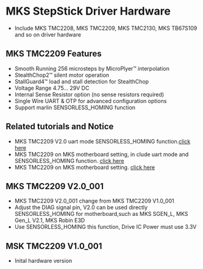 # MKS StepStick Driver Hardware
- Include MKS TMC2208, MKS TMC2209, MKS TMC2130, MKS TB67S109 and so on driver hardware

## MKS TMC2209 Features
- Smooth Running 256 microsteps by MicroPlyer™ interpolation
- StealthChop2™ silent motor operation
- StallGuard4™ load and stall detection for StealthChop
- Voltage Range 4.75… 29V DC
- Internal Sense Resistor option (no sense resistors required)
- Single Wire UART & OTP for advanced configuration options
- Support marlin SENSORLESS_HOMING function

## Related tutorials and Notice
- MKS TMC2209 V2.0 uart mode SENSORLESS_HOMING function.[click here](https://www.youtube.com/watch?v=vSgcH2wjCwY&tdsourcetag=s_pctim_aiomsg)
- MKS TMC2209 on MKS motherboard setting, in clude uart mode and SENSORLESS_HOMING function. [click here](https://www.youtube.com/watch?v=eF8Mqa2Y3oo)
- MKS TMC2209 on MKS motherboard setting. [click here](https://www.youtube.com/watch?v=6RcrgmNvyeA)

## MKS TMC2209 V2.0_001
- MKS TMC2209 V2.0_001 change from MKS TMC2209 V1.0_001
- Adjust the DIAG signal pin, V2.0 can be used directly SENSORLESS_HOMING for motherboard,such as MKS SGEN_L, MKS Gen_L V2.1, MKS Robin E3D
- Use SENSORLESS_HOMING this function, Drive IC Power must use 3.3V

## MSK TMC2209 V1.0_001
- Inital hardware version


